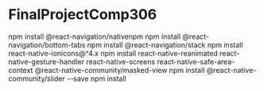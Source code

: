 # FinalProjectComp306

npm install @react-navigation/nativenpm 
npm install @react-navigation/bottom-tabs
npm install @react-navigation/stack
npm install react-native-ionicons@^4.x
npm install react-native-reanimated react-native-gesture-handler react-native-screens react-native-safe-area-context @react-native-community/masked-view
npm install @react-native-community/slider --save
npm install
